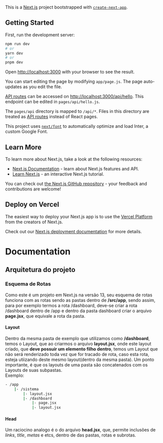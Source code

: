 This is a [Next.js](https://nextjs.org/) project bootstrapped with [`create-next-app`](https://github.com/vercel/next.js/tree/canary/packages/create-next-app).

## Getting Started

First, run the development server:

```bash
npm run dev
# or
yarn dev
# or
pnpm dev
```

Open [http://localhost:3000](http://localhost:3000) with your browser to see the result.

You can start editing the page by modifying `app/page.js`. The page auto-updates as you edit the file.

[API routes](https://nextjs.org/docs/api-routes/introduction) can be accessed on [http://localhost:3000/api/hello](http://localhost:3000/api/hello). This endpoint can be edited in `pages/api/hello.js`.

The `pages/api` directory is mapped to `/api/*`. Files in this directory are treated as [API routes](https://nextjs.org/docs/api-routes/introduction) instead of React pages.

This project uses [`next/font`](https://nextjs.org/docs/basic-features/font-optimization) to automatically optimize and load Inter, a custom Google Font.

## Learn More

To learn more about Next.js, take a look at the following resources:

- [Next.js Documentation](https://nextjs.org/docs) - learn about Next.js features and API.
- [Learn Next.js](https://nextjs.org/learn) - an interactive Next.js tutorial.

You can check out [the Next.js GitHub repository](https://github.com/vercel/next.js/) - your feedback and contributions are welcome!

## Deploy on Vercel

The easiest way to deploy your Next.js app is to use the [Vercel Platform](https://vercel.com/new?utm_medium=default-template&filter=next.js&utm_source=create-next-app&utm_campaign=create-next-app-readme) from the creators of Next.js.

Check out our [Next.js deployment documentation](https://nextjs.org/docs/deployment) for more details.

# Documentation

## Arquitetura do projeto



### Esquema de Rotas
Como este é um projeto em Next.js na versão 13, seu esquema de rotas funciona com as rotas sendo as pastas dentro de **/src/app**, sendo assim, para por exemplo termos a rota /dashboard, deve-se criar a rota /dashboard dentro de /app e dentro da pasta dashboard criar o arquivo **page.jsx**, que equivale a rota da pasta.

#### Layout
Dentro da mesma pasta de exemplo que utilizamos como **/dashboard**, temos o Layout, que ao criarmos o arquivo **layout.jsx**, onde este layout criado, que **deve possuir um elemento filho dentro**, temos um Layout que não será renderizado toda vez que for tracado de rota, caso esta rota, esteja utiizando deste mesmo layout(dentro da mesma pasta). Um ponto importante, é que os layouts de uma pasta são concatenados com os Layouts de suas subpastas.
<br>
Exemplo:
```bash
- /app
    |- /sistema
        |- layout.jsx
        |- /dashboard
            |- page.jsx
            |- layout.jsx
```

#### Head
Um raciocino analogo é o do arquivo **head.jsx**, que, permite inclusões de *links*, *title*, *metas* e etcs, dentro de das pastas, rotas e subrotas.